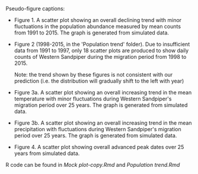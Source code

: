 Pseudo-figure captions:

- Figure 1. A scatter plot showing an overall declining trend with minor fluctuations in the population abundance measured by mean counts from 1991 to 2015. The graph is generated from simulated data.

- Figure 2 (1998-2015, in the 'Population trend' folder). Due to insufficient data from 1991 to 1997, only 18 scatter plots are produced to show daily counts of Western Sandpiper during the migration period from 1998 to 2015.

  Note: the trend shown by these figures is not consistent with our prediction (i.e. the distribution will gradually shift to the left with year)

- Figure 3a. A scatter plot showing an overall increasing trend in the mean temperature with minor fluctuations during Western Sandpiper's migration period over 25 years. The graph is generated from simulated data.

- Figure 3b. A scatter plot showing an overall increasing trend in the mean precipitation with fluctuations during Western Sandpiper's migration period over 25 years. The graph is generated from simulated data.

- Figure 4. A scatter plot showing overall advanced peak dates over 25 years from simulated data.


R code can be found in *Mock plot-copy.Rmd* and *Population trend.Rmd*
